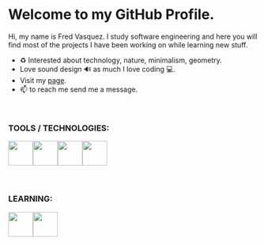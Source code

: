 # Welcome to my GitHub Profile. 
Hi, my name is Fred Vasquez. I study software engineering and here you will find most of the projects I have been working on while learning new stuff.

- ♻ Interested about technology, nature, minimalism, geometry. 
- Love sound design 🔊 as much I love coding 💻.
- Visit my [page](https://watzke.dev).
- 📫 to reach me send me a message. 
&nbsp;

&nbsp;

### TOOLS / TECHNOLOGIES: 

<img src="https://cdn.jsdelivr.net/gh/devicons/devicon/icons/html5/html5-original.svg" height="50rem" width="50rem"/><img src="https://cdn.jsdelivr.net/gh/devicons/devicon/icons/css3/css3-original.svg" height="50rem" width="50rem"/><img src="https://cdn.jsdelivr.net/gh/devicons/devicon/icons/javascript/javascript-original.svg" height="50rem" width="50rem"/><img src="https://cdn.jsdelivr.net/gh/devicons/devicon/icons/nodejs/nodejs-original-wordmark.svg" height="50rem" width="50rem"/>
&nbsp;

&nbsp;

### LEARNING:

  <img src="https://cdn.jsdelivr.net/gh/devicons/devicon/icons/flutter/flutter-original.svg" height="50rem" width="50rem"/><img src="https://cdn.jsdelivr.net/gh/devicons/devicon/icons/python/python-original.svg" height="50rem" width="50rem"/>

